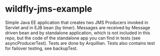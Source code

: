 # wildfly-jms-example

Simple Java EE application that creates two JMS Producers invoked in Servlet and in EJB bean (by timer). Messages are received by Message driven bean and by standalone application, which is not included in this repo, but the code of the standalone app you can find in tests (see asyncProducerTest). Tests are done by Arquillian. Tests also contains test for failover testing, see backupTest.
